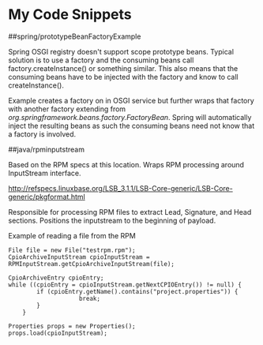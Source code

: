 # My Code Snippets

##spring/prototypeBeanFactoryExample

Spring OSGI registry doesn't support scope prototype beans.  Typical solution is to use a factory and the consuming beans call factory.createInstance() or something similar.  This also means that the consuming beans have to be injected with the factory and know to call createInstance().

Example creates a factory on in OSGI service but further wraps that factory with another factory extending from *org.springframework.beans.factory.FactoryBean*.   Spring will automatically inject the resulting beans as such the consuming beans need not know that a factory is involved.

##java/rpminputstream

Based on the RPM specs at this location.   Wraps RPM processing around InputStream interface.

http://refspecs.linuxbase.org/LSB_3.1.1/LSB-Core-generic/LSB-Core-generic/pkgformat.html

Responsible for processing RPM files to extract Lead, Signature, and Head sections.   Positions the inputstream to the beginning of payload.

Example of reading a file from the RPM
```
File file = new File("testrpm.rpm");
CpioArchiveInputStream cpioInputStream = RPMInputStream.getCpioArchiveInputStream(file);

CpioArchiveEntry cpioEntry;
while ((cpioEntry = cpioInputStream.getNextCPIOEntry()) != null) {
		if (cpioEntry.getName().contains("project.properties")) {
	                break;
		}
	}

Properties props = new Properties();
props.load(cpioInputStream);
```
